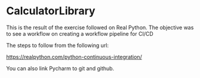 # CalculatorLibrary


This is the result of the exercise followed on Real Python. The objective was to see a 
workflow on creating a workflow pipeline for CI/CD

The steps to follow from the following url:

https://realpython.com/python-continuous-integration/

You can also link Pycharm to git and github.